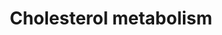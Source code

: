 ---
annotations:
- id: PW:0001304
  parent: classic metabolic pathway
  type: Pathway Ontology
  value: cholesterol metabolic pathway
- id: PW:0000517
  parent: disease pathway
  type: Pathway Ontology
  value: arterial occlusive disease pathway
authors:
- Susan
- '442798'
- I450472
- Khanspers
- MaintBot
- Mkutmon
- Christine Chichester
- Egonw
citedin:
- link: PMC7811506
description: Cholesterol is essential for life - it's a required for the regulation
  of membrane fluidity. Cholesterol also serves as a precursor for many other biochemical
  pathways.  Cholesterol is synthesized throughout the body but mainly in liver, intestines,
  adrenal glands and reproductive organs. Synthesis starts with the combination of
  Acetyl-CoA and Acetoacetyl-CoA. An important intemediary in the synthesis of cholesterol
  is mevalonate.  Synthesis of cholesterol is regulated by a homeostatic mechanism.
last-edited: 2021-01-18
organisms:
- Rattus norvegicus
redirect_from:
- /index.php/Pathway:WP632
- /instance/WP632
revision: null
schema-jsonld:
- '@context': https://schema.org/
  '@id': https://wikipathways.github.io/pathways/WP632.html
  '@type': Dataset
  creator:
    '@type': Organization
    name: WikiPathways
  description: Cholesterol is essential for life - it's a required for the regulation
    of membrane fluidity. Cholesterol also serves as a precursor for many other biochemical
    pathways.  Cholesterol is synthesized throughout the body but mainly in liver,
    intestines, adrenal glands and reproductive organs. Synthesis starts with the
    combination of Acetyl-CoA and Acetoacetyl-CoA. An important intemediary in the
    synthesis of cholesterol is mevalonate.  Synthesis of cholesterol is regulated
    by a homeostatic mechanism.
  keywords:
  - (S)-2,3-Epoxysqualene
  - Acetoacetyl-CoA
  - Acetyl-CoA
  - Apoc1
  - Apoc2
  - Apoe
  - Cholesterol
  - Cholesterol ester
  - Dehydrocholesterol
  - Dhcr7
  - Dimethylallylpyrophosphate
  - Farnesyl pyrophosphate
  - Fatty Acid CoA
  - Fdft1
  - Fdps
  - Geranyl pyrophosphate
  - HDL
  - HMG-CoA
  - Hmgcr
  - Hmgcs1
  - IDL
  - Idi1
  - Isopentenyl pyrophosphate
  - LDL
  - Lanosterin
  - Lathosterol
  - Ldlr
  - Lipc
  - Lpl
  - Lrp1
  - Lss
  - MVK
  - Mevalonate
  - Mevalonate Pyrophosphat
  - Mvd
  - Nsdhl
  - Sc4mol
  - Sc5d
  - Scarb1
  - Soat1
  - Sqle
  - Squalene
  - Srebf1
  - VLDL
  license: CC0
  name: Cholesterol metabolism
seo: CreativeWork
title: Cholesterol metabolism
wpid: WP632
---